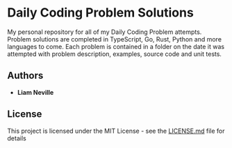 # Daily Coding Problem Solutions

My personal repository for all of my Daily Coding Problem attempts. Problem solutions are
completed in TypeScript, Go, Rust, Python and more languages to come. Each problem is contained
in a folder on the date it was attempted with problem description, examples, source code and unit tests.


## Authors

* **Liam Neville**


## License

This project is licensed under the MIT License - see the [LICENSE.md](LICENSE.md) file for details
